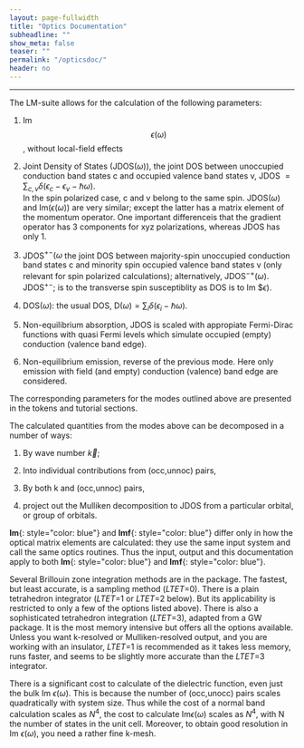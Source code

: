 ```yaml
---
layout: page-fullwidth
title: "Optics Documentation"
subheadline: ""
show_meta: false
teaser: ""
permalink: "/opticsdoc/"
header: no
---
```

_____________________________________________________________

The LM-suite allows for the calculation of the following parameters:

1.   Im $$ \epsilon(\omega) $$, without local-field effects

2.   Joint Density of States (JDOS($\omega$)), the joint DOS between unoccupied conduction band states c and occupied valence band states v, JDOS $= \sum_{c,v}\delta (\epsilon_c−\epsilon_v−\hbar\omega)$.  
     In the spin polarized case, c and v belong to the same spin. JDOS($\omega$) and Im$(\epsilon(\omega))$ are very similar; except the latter has a matrix element of the momentum operator. One important differenceis that the gradient operator has 3 components for xyz polarizations, whereas JDOS has only 1.
	 
3.   JDOS$^{+−}(\omega$ the joint DOS between majority-spin unoccupied conduction band states c and minority spin occupied valence band states v (only relevant for spin polarized calculations); alternatively, JDOS$^{−+}(\omega$). JDOS$^{+−}$; is to the transverse spin susceptiblity as DOS is to Im $$\epsilon)$.

4.   DOS($\omega$): the usual DOS, D($\omega) = \sum_i\delta(\epsilon_i−\hbar\omega)$.

5.   Non-equilibrium absorption, JDOS is scaled with appropiate Fermi-Dirac functions with quasi Fermi levels which simulate occupied (empty) conduction (valence band edge).

6.   Non-equilibrium emission, reverse of the previous mode. Here only emission with field (and empty) conduction (valence) band edge are considered.

The corresponding parameters for the modes outlined above are presented in the tokens and tutorial sections.  

The calculated quantities from the modes above can be decomposed in a number of ways:

1.   By wave number $\vec{k}$;

2.   Into individual contributions from (occ,unnoc) pairs,

3.   By both k and (occ,unnoc) pairs,

4.   project out the Mulliken decomposition to JDOS from a particular orbital, or group of orbitals.

**lm**{: style="color: blue"} and **lmf**{: style="color: blue"} differ only in how the optical matrix elements are calculated: they use the same input system and call the same optics routines. Thus the input, output and this documentation apply to both **lm**{: style="color: blue"} and **lmf**{: style="color: blue"}.  

Several Brillouin zone integration methods are in the package. The fastest, but least accurate, is a sampling method (_LTET_=0). There is a plain tetrahedron integrator (_LTET_=1 or _LTET_=2 below). But its applicability is restricted to only a few of the options listed above). There is also a sophisticated tetrahedron integration (_LTET_=3), adapted from a GW package. It is the most memory intensive but offers all the options available. Unless you want k-resolved or Mulliken-resolved output, and you are working with an insulator, _LTET_=1 is recommended as it takes less memory, runs faster, and seems to be slightly more accurate than the _LTET_=3 integrator.  

There is a significant cost to calculate of the dielectric function, even just the bulk Im $\epsilon(\omega)$. This is because the number of (occ,unocc) pairs scales quadratically with system size. Thus while the cost of a normal band calculation scales as $N^4$, the cost to calculate Im$\epsilon(\omega)$ scales as $N^4$, with N the number of states in the unit cell. Moreover, to obtain good resolution in Im $\epsilon(\omega)$, you need a rather fine k-mesh.